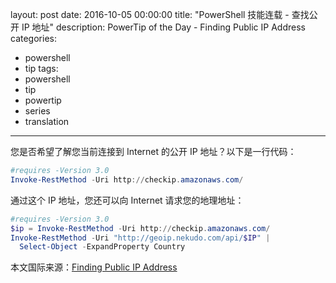 layout: post
date: 2016-10-05 00:00:00
title: "PowerShell 技能连载 - 查找公开 IP 地址"
description: PowerTip of the Day - Finding Public IP Address
categories:
- powershell
- tip
tags:
- powershell
- tip
- powertip
- series
- translation
---
您是否希望了解您当前连接到 Internet 的公开 IP 地址？以下是一行代码：

```powershell
#requires -Version 3.0
Invoke-RestMethod -Uri http://checkip.amazonaws.com/
```

通过这个 IP 地址，您还可以向 Internet 请求您的地理地址：

```powershell
#requires -Version 3.0
$ip = Invoke-RestMethod -Uri http://checkip.amazonaws.com/ 
Invoke-RestMethod -Uri "http://geoip.nekudo.com/api/$IP" |
  Select-Object -ExpandProperty Country
```

<!--more-->
本文国际来源：[Finding Public IP Address](http://community.idera.com/powershell/powertips/b/tips/posts/finding-public-ip-address1)
